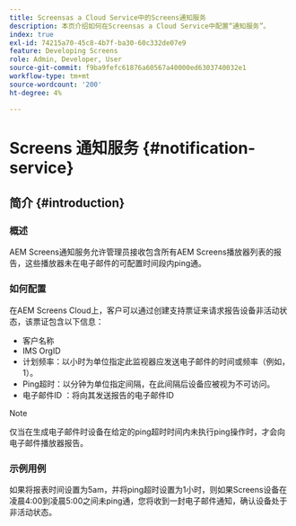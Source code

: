 ```yaml
---
title: Screensas a Cloud Service中的Screens通知服务
description: 本页介绍如何在Screensas a Cloud Service中配置“通知服务”。
index: true
exl-id: 74215a70-45c8-4b7f-ba30-60c332de07e9
feature: Developing Screens
role: Admin, Developer, User
source-git-commit: f9ba9fefc61876a60567a40000ed6303740032e1
workflow-type: tm+mt
source-wordcount: '200'
ht-degree: 4%

---
```


# Screens 通知服务 {#notification-service}

## 简介 {#introduction}

### 概述

AEM Screens通知服务允许管理员接收包含所有AEM Screens播放器列表的报告，这些播放器未在电子邮件的可配置时间段内ping通。

### 如何配置

在AEM Screens Cloud上，客户可以通过创建支持票证来请求报告设备非活动状态，该票证包含以下信息：

* 客户名称
* IMS OrgID
* 计划频率：以小时为单位指定此监视器应发送电子邮件的时间或频率（例如，1）。
* Ping超时：以分钟为单位指定间隔，在此间隔后设备应被视为不可访问。
* 电子邮件ID ：将向其发送报告的电子邮件ID

>[!NOTE]
>仅当在生成电子邮件时设备在给定的ping超时时间内未执行ping操作时，才会向电子邮件播放器报告。

### 示例用例

如果将报表时间设置为5am，并将ping超时设置为1小时，则如果Screens设备在凌晨4:00到凌晨5:00之间未ping通，您将收到一封电子邮件通知，确认设备处于非活动状态。
